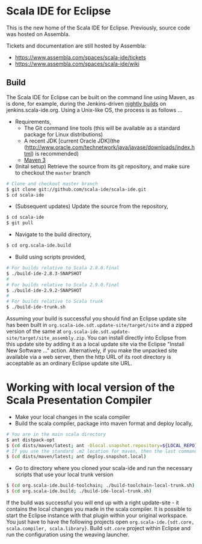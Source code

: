 Scala IDE for Eclipse
==============

This is the new home of the Scala IDE for Eclipse. Previously, source code was hosted on Assembla.

Tickets and documentation are still hosted by Assembla:

* https://www.assembla.com/spaces/scala-ide/tickets
* https://www.assembla.com/spaces/scala-ide/wiki


Build
-------

The Scala IDE for Eclipse can be built on the command line using Maven, as is done, for example, during the Jenkins-driven [nightly builds](http://jenkins.scala-ide.org) on jenkins.scala-ide.org. Using a Unix-like OS, the process is as follows ...

* Requirements,
    * The Git command line tools (this will be available as a standard package for Linux distributions)
    * A recent JDK [current Oracle JDK](the (http://www.oracle.com/technetwork/java/javase/downloads/index.html) is recommended)
    * [Maven 3](http://maven.apache.org/download.html)
* (Inital setup) Retrieve the source from its git repository, and make sure to checkout the `master` branch

```bash
# Clone and checkout master branch
$ git clone git://github.com/scala-ide/scala-ide.git
$ cd scala-ide
```

* (Subsequent updates) Update the source from the repository,

```bash
$ cd scala-ide
$ git pull
```

* Navigate to the build directory,

```bash
$ cd org.scala-ide.build
```

* Build using scripts provided,

```bash
# For builds relative to Scala 2.8.0.final
$ ./build-ide-2.8.3-SNAPSHOT
#
# For builds relative to Scala 2.9.0.final
$ ./build-ide-2.9.2-SNAPSHOT
#
# For builds relative to Scala trunk
$ ./build-ide-trunk.sh
```

Assuming your build is successful you should find an Eclipse update site has been built in `org.scala-ide.sdt.update-site/target/site` and a zipped version of the same at `org.scala-ide.sdt.update-site/target/site_assembly.zip`. You can install directly into Eclipse from this update site by adding it as a local update site via the Eclipse "Install New Software ..." action. Alternatively, if you make the unpacked site available via a web server, then the http URL of its root directory is acceptable as an ordinary Eclipse update site URL.

Working with local version of the Scala Presentation Compiler
==========================

  * Make your local changes in the scala compiler 
  * Build the scala compiler, package into maven format and deploy locally,

```bash
# You are in the main scala directory
$ ant distpack-opt
$ (cd dists/maven/latest; ant -Dlocal.snapshot.repository=${LOCAL_REPO} -Dlocal.release.repository=${LOCAL_REPO} deploy.snapshot.local)
# If you use the standard .m2 location for maven, then the last command reduces to
$ (cd dists/maven/latest; ant deploy.snapshot.local)
```

  * Go to directory where you cloned your scala-ide and run the necessary scripts that use your local trunk version

```bash
$ (cd org.scala-ide.build-toolchain; ./build-toolchain-local-trunk.sh)
$ (cd org.scala-ide.build; ./build-ide-local-trunk.sh)
```

If the build was successful you will end up with a right update-site - it contains the local changes you made in the scala compiler. It is possible to start the Eclipse instance with that plugin within your original workspace. You just have to have the following projects open `org.scala-ide.{sdt.core, scala.compiler, scala.library}`. Build `sdt.core` project within Eclipse and run the configuration using the weaving launcher.